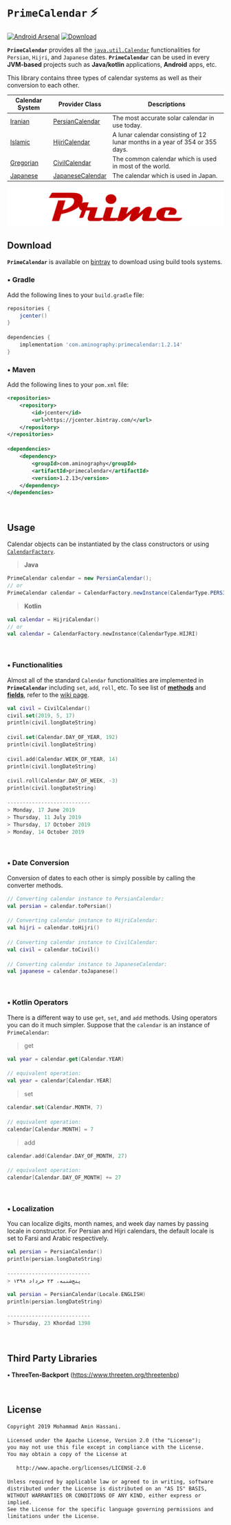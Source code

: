 # `PrimeCalendar` :zap:
[![Android Arsenal](https://img.shields.io/badge/Android%20Arsenal-PrimeCalendar-brightgreen.svg?style=flat)](https://android-arsenal.com/details/1/7744)
[![Download](https://api.bintray.com/packages/aminography/maven/PrimeCalendar/images/download.svg) ](https://bintray.com/aminography/maven/PrimeCalendar/_latestVersion)

**`PrimeCalendar`** provides all the [`java.util.Calendar`](https://docs.oracle.com/javase/7/docs/api/java/util/Calendar.html) functionalities for `Persian`, `Hijri`, and `Japanese` dates.
**`PrimeCalendar`** can be used in every **JVM-based** projects such as **Java/kotlin** applications, **Android** apps, etc.

This library contains three types of calendar systems as well as their conversion to each other.

  | Calendar System | Provider Class | Descriptions |
  | --- | --- | --- |
  |[Iranian](https://en.wikipedia.org/wiki/Iranian_calendars)| [PersianCalendar](https://github.com/aminography/PrimeCalendar/blob/master/library/src/main/java/com/aminography/primecalendar/persian/PersianCalendar.kt) | The most accurate solar calendar in use today. |
  |[Islamic](https://en.wikipedia.org/wiki/Islamic_calendar)| [HijriCalendar](https://github.com/aminography/PrimeCalendar/blob/master/library/src/main/java/com/aminography/primecalendar/hijri/HijriCalendar.kt) | A lunar calendar consisting of 12 lunar months in a year of 354 or 355 days. |
  |[Gregorian](https://en.wikipedia.org/wiki/Gregorian_calendar)| [CivilCalendar](https://github.com/aminography/PrimeCalendar/blob/master/library/src/main/java/com/aminography/primecalendar/civil/CivilCalendar.kt) | The common calendar which is used in most of the world. |
  |[Japanese](https://en.wikipedia.org/wiki/Japanese_calendar)| [JapaneseCalendar](https://github.com/aminography/PrimeCalendar/blob/master/library/src/main/java/com/aminography/primecalendar/japanese/JapaneseCalendar.kt) | The calendar which is used in Japan. |

![](static/prime_logo.png)
  
Download
--------
**`PrimeCalendar`** is available on [bintray](https://bintray.com/aminography/maven/PrimeCalendar) to download using build tools systems.

### • Gradle
Add the following lines to your `build.gradle` file:

```gradle
repositories {
    jcenter()
}
  
dependencies {
    implementation 'com.aminography:primecalendar:1.2.14'
}
```

### • Maven
Add the following lines to your `pom.xml` file:

```xml
<repositories>
    <repository>
        <id>jcenter</id>
        <url>https://jcenter.bintray.com/</url>
    </repository>
</repositories>

<dependencies>
    <dependency>
        <groupId>com.aminography</groupId>
        <artifactId>primecalendar</artifactId>
        <version>1.2.13</version>
    </dependency>
</dependencies>
```

<br/>

Usage
-----
Calendar objects can be instantiated by the class constructors or using [`CalendarFactory`](https://github.com/aminography/PrimeCalendar/blob/master/library/src/main/java/com/aminography/primecalendar/common/CalendarFactory.kt).

> **Java**
```java
PrimeCalendar calendar = new PersianCalendar();
// or
PrimeCalendar calendar = CalendarFactory.newInstance(CalendarType.PERSIAN);
```

> **Kotlin**
```kotlin
val calendar = HijriCalendar()
// or
val calendar = CalendarFactory.newInstance(CalendarType.HIJRI)
```

<br/>

### • Functionalities
Almost all of the standard `Calendar` functionalities are implemented in **`PrimeCalendar`** including `set`, `add`, `roll`, etc. To see list of [**methods**](https://github.com/aminography/PrimeCalendar/wiki#methods) and [**fields**](https://github.com/aminography/PrimeCalendar/wiki#fields), refer to the [wiki page](https://github.com/aminography/PrimeCalendar/wiki).

```kotlin
val civil = CivilCalendar()
civil.set(2019, 5, 17)
println(civil.longDateString)

civil.set(Calendar.DAY_OF_YEAR, 192)
println(civil.longDateString)

civil.add(Calendar.WEEK_OF_YEAR, 14)
println(civil.longDateString)

civil.roll(Calendar.DAY_OF_WEEK, -3)
println(civil.longDateString)

---------------------------
> Monday, 17 June 2019
> Thursday, 11 July 2019
> Thursday, 17 October 2019
> Monday, 14 October 2019
```

<br/>

### • Date Conversion
Conversion of dates to each other is simply possible by calling the converter methods.

```kotlin
// Converting calendar instance to PersianCalendar:
val persian = calendar.toPersian()

// Converting calendar instance to HijriCalendar:
val hijri = calendar.toHijri()

// Converting calendar instance to CivilCalendar:
val civil = calendar.toCivil()

// Converting calendar instance to JapaneseCalendar:
val japanese = calendar.toJapanese()
```

<br/>

### • Kotlin Operators
There is a different way to use `get`, `set`, and `add` methods. Using operators you can do it much simpler.
Suppose that the `calendar` is an instance of `PrimeCalendar`:

> get
```kotlin
val year = calendar.get(Calendar.YEAR)

// equivalent operation:
val year = calendar[Calendar.YEAR]
```

> set
```kotlin
calendar.set(Calendar.MONTH, 7)

// equivalent operation:
calendar[Calendar.MONTH] = 7
```

> add
```kotlin
calendar.add(Calendar.DAY_OF_MONTH, 27)

// equivalent operation:
calendar[Calendar.DAY_OF_MONTH] += 27
```

<br/>

### • Localization
You can localize digits, month names, and week day names by passing locale in constructor. For Persian and Hijri calendars, the default locale is set to Farsi and Arabic respectively.

```kotlin
val persian = PersianCalendar()
println(persian.longDateString)

---------------------------
> پنج‌شنبه، ۲۳ خرداد ۱۳۹۸
```

```kotlin
val persian = PersianCalendar(Locale.ENGLISH)
println(persian.longDateString)

---------------------------
> Thursday, 23 Khordad 1398
```

<br/>

Third Party Libraries
---------------------
**• ThreeTen-Backport** (https://www.threeten.org/threetenbp)

<br/>

License
--------
```
Copyright 2019 Mohammad Amin Hassani.

Licensed under the Apache License, Version 2.0 (the "License");
you may not use this file except in compliance with the License.
You may obtain a copy of the License at

   http://www.apache.org/licenses/LICENSE-2.0

Unless required by applicable law or agreed to in writing, software
distributed under the License is distributed on an "AS IS" BASIS,
WITHOUT WARRANTIES OR CONDITIONS OF ANY KIND, either express or implied.
See the License for the specific language governing permissions and
limitations under the License.
```
